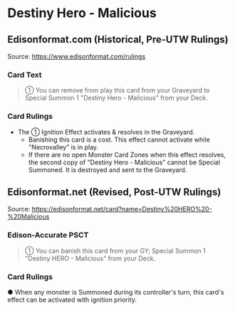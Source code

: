 # Destiny Hero - Malicious

## Edisonformat.com (Historical, Pre-UTW Rulings)

Source: https://www.edisonformat.com/rulings

### Card Text

> ① You can remove from play this card from your Graveyard to Special Summon 1 "Destiny Hero - Malicious" from your Deck.

### Card Rulings

*   The ① Ignition Effect activates & resolves in the Graveyard.
    *   Banishing this card is a cost. This effect cannot activate while "Necrovalley" is in play.
    *   If there are no open Monster Card Zones when this effect resolves, the second copy of "Destiny Hero - Malicious" cannot be Special Summoned. It is destroyed and sent to the Graveyard.

## Edisonformat.net (Revised, Post-UTW Rulings)

Source: https://edisonformat.net/card?name=Destiny%20HERO%20-%20Malicious

### Edison-Accurate PSCT

> ① You can banish this card from your GY; Special Summon 1 "Destiny HERO - Malicious" from your Deck.

### Card Rulings

● When any monster is Summoned during its controller's turn, this card's effect can be activated with ignition priority.
            